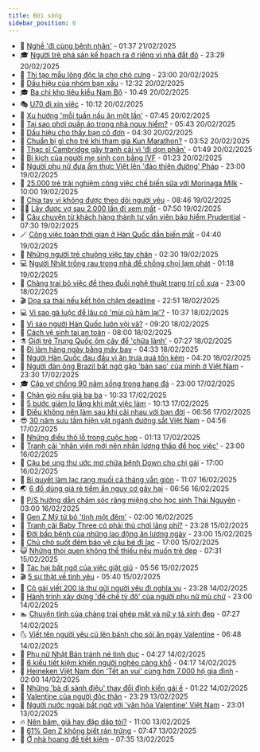 ```yaml
---
title: Đời sống
sidebar_position: 6
---
```


<!-- vnexpress-doi-song:START -->
- 🚀 [Nghề &#39;đi cùng bệnh nhân&#39;](https://vnexpress.net/nghe-di-cung-benh-nhan-4851933.html) - 01:37 21/02/2025
- 🎓 [Người trẻ phá sản kế hoạch ra ở riêng vì nhà đắt đỏ](https://vnexpress.net/nguoi-tre-pha-san-ke-hoach-ra-o-rieng-vi-nha-dat-do-4849725.html) - 23:29 20/02/2025
- 🚦 [Thi tạo mẫu lông độc lạ cho chó cưng](https://vnexpress.net/thi-tao-mau-long-doc-la-cho-cho-cung-4852102.html) - 23:00 20/02/2025
- 🦣 [Dấu hiệu của nhóm bạn xấu](https://vnexpress.net/dau-hieu-cua-nhom-ban-xau-4851969.html) - 12:32 20/02/2025
- 🎓 [Ba chỉ kho tiêu kiểu Nam Bộ](https://vnexpress.net/doi-song-cooking-ba-chi-kho-tieu-kieu-nam-bo-4852027.html) - 10:49 20/02/2025
- 🎭 [U70 đi xin việc](https://vnexpress.net/u70-di-xin-viec-4850975.html) - 10:12 20/02/2025
- 🦅 [Xu hướng &#39;mỗi tuần nấu ăn một lần&#39;](https://vnexpress.net/xu-huong-moi-tuan-nau-an-mot-lan-4851920.html) - 07:45 20/02/2025
- 🎃 [Tại sao phơi quần áo trong nhà nguy hiểm?](https://vnexpress.net/tai-sao-phoi-quan-ao-trong-nha-nguy-hiem-4851885.html) - 05:43 20/02/2025
- 💪 [Dấu hiệu cho thấy bạn cô đơn](https://vnexpress.net/dau-hieu-cho-thay-ban-co-don-4851868.html) - 04:30 20/02/2025
- 🐻 [Chuẩn bị gì cho trẻ khi tham gia Kun Marathon?](https://vnexpress.net/chuan-bi-gi-cho-tre-khi-tham-gia-kun-marathon-4851395.html) - 03:52 20/02/2025
- 🧠 [Thạc sĩ Cambridge gây tranh cãi vì &#39;đi dọn phân&#39;](https://vnexpress.net/thac-si-cambridge-gay-tranh-cai-vi-di-don-phan-4851195.html) - 01:49 20/02/2025
- 🐘 [Bi kịch của người mẹ sinh con bằng IVF](https://vnexpress.net/bi-kich-cua-nguoi-me-sinh-con-bang-ivf-4851591.html) - 01:23 20/02/2025
- 👹 [Người phụ nữ đưa ẩm thực Việt lên &#39;đảo thiên đường&#39; Pháp](https://vnexpress.net/nguoi-phu-nu-dua-am-thuc-viet-len-dao-thien-duong-phap-4850320.html) - 23:00 19/02/2025
- 💂 [25.000 trẻ trải nghiệm công việc chế biến sữa với Morinaga Milk](https://vnexpress.net/25-000-tre-trai-nghiem-cong-viec-che-bien-sua-voi-morinaga-milk-4851540.html) - 10:00 19/02/2025
- 🦍 [Chia tay vì không được theo dõi người yêu](https://vnexpress.net/chia-tay-vi-khong-duoc-theo-doi-nguoi-yeu-4851127.html) - 08:46 19/02/2025
- 🧑‍🏫 [Lấy được vợ sau 2.000 lần đi xem mắt](https://vnexpress.net/lay-duoc-vo-sau-2-000-lan-di-xem-mat-4851121.html) - 07:50 19/02/2025
- 🧰 [Câu chuyện từ khách hàng thành tư vấn viên bảo hiểm Prudential](https://vnexpress.net/cau-chuyen-tu-khach-hang-thanh-tu-van-vien-bao-hiem-prudential-4851426.html) - 07:30 19/02/2025
- 🪄 [Công việc toàn thời gian ở Hàn Quốc dần biến mất](https://vnexpress.net/cong-viec-toan-thoi-gian-o-han-quoc-dan-bien-mat-4851074.html) - 04:40 19/02/2025
- 🐲 [Những người trẻ chuộng việc tay chân](https://vnexpress.net/nhung-nguoi-tre-chuong-viec-tay-chan-4850125.html) - 02:30 19/02/2025
- 💻 [Người Nhật trồng rau trong nhà để chống chọi lạm phát](https://vnexpress.net/nguoi-nhat-trong-rau-trong-nha-de-chong-choi-lam-phat-4851173.html) - 01:18 19/02/2025
- 🐘 [Chàng trai bỏ việc để theo đuổi nghệ thuật trang trí cổ xưa](https://vnexpress.net/chang-trai-bo-viec-de-theo-duoi-nghe-thuat-trang-tri-co-xua-4851097.html) - 23:00 18/02/2025
- 🎬 [Dọa sa thải nếu kết hôn chậm deadline](https://vnexpress.net/doa-sa-thai-neu-ket-hon-cham-deadline-4851172.html) - 22:51 18/02/2025
- 💻 [Vì sao gà luộc để lâu có &#39;mùi cũ hâm lại&#39;?](https://vnexpress.net/doi-song-cooking-vi-sao-ga-luoc-de-lau-co-mui-cu-ham-lai-4850085.html) - 10:37 18/02/2025
- 🧰 [Vì sao người Hàn Quốc luôn vội vã?](https://vnexpress.net/vi-sao-nguoi-han-quoc-luon-voi-va-4850947.html) - 09:20 18/02/2025
- 🫣 [Cách vệ sinh tai an toàn](https://vnexpress.net/cach-ve-sinh-tai-an-toan-4850881.html) - 08:00 18/02/2025
- ⚗️ [Giới trẻ Trung Quốc ôm cây để &#39;chữa lành&#39;](https://vnexpress.net/gioi-tre-trung-quoc-om-cay-de-chua-lanh-4850888.html) - 07:27 18/02/2025
- 🌊 [Đi làm hàng ngày bằng máy bay](https://vnexpress.net/di-lam-hang-ngay-bang-may-bay-4850855.html) - 04:33 18/02/2025
- 💃 [Người Hàn Quốc đau đầu vì ăn trưa quá tốn kém](https://vnexpress.net/nguoi-han-quoc-dau-dau-vi-an-trua-qua-ton-kem-4850854.html) - 04:20 18/02/2025
- 🦆 [Người đàn ông Brazil bất ngờ gặp &#39;bản sao&#39; của mình ở Việt Nam](https://vnexpress.net/nguoi-dan-ong-brazil-bat-ngo-gap-ban-sao-cua-minh-o-viet-nam-4850713.html) - 23:30 17/02/2025
- 🎓 [Cặp vợ chồng 90 năm sống trong hang đá](https://vnexpress.net/cap-vo-chong-90-nam-song-trong-hang-da-4835121.html) - 23:00 17/02/2025
- 💪 [Chân giò nấu giả ba ba](https://vnexpress.net/doi-song-cooking-chan-gio-nau-gia-ba-ba-4850081.html) - 10:33 17/02/2025
- 🤔 [5 bước giảm lo lắng khi mất việc làm](https://vnexpress.net/5-buoc-giam-lo-lang-khi-mat-viec-lam-4850654.html) - 10:13 17/02/2025
- 🧰 [Điều không nên làm sau khi cãi nhau với bạn đời](https://vnexpress.net/dieu-khong-nen-lam-sau-khi-cai-nhau-voi-ban-doi-4847709.html) - 06:56 17/02/2025
- 😎 [30 năm sưu tầm hiện vật ngành đường sắt Việt Nam](https://vnexpress.net/30-nam-suu-tam-hien-vat-nganh-duong-sat-viet-nam-4850115.html) - 04:56 17/02/2025
- 🌮 [Những điều thô lỗ trong cuộc họp](https://vnexpress.net/nhung-dieu-tho-lo-trong-cuoc-hop-4849543.html) - 01:13 17/02/2025
- 🧠 [Tranh cãi &#39;nhân viên mới nên nhận lương thấp để học việc&#39;](https://vnexpress.net/tranh-cai-nhan-vien-moi-nen-nhan-luong-thap-de-hoc-viec-4849871.html) - 23:00 16/02/2025
- 🎡 [Cậu bé ung thư ước mơ chữa bệnh Down cho chị gái](https://vnexpress.net/cau-be-ung-thu-uoc-mo-chua-benh-down-cho-chi-gai-4850122.html) - 17:00 16/02/2025
- 🎡 [Bí quyết làm lạc rang muối cả tháng vẫn giòn](https://vnexpress.net/doi-song-cooking-bi-quyet-lam-lac-rang-muoi-ca-thang-van-gion-4850076.html) - 11:07 16/02/2025
- 🌏 [6 đồ dùng giá rẻ tiềm ẩn nguy cơ gây hại](https://vnexpress.net/6-do-dung-gia-re-tiem-an-nguy-co-gay-hai-4849421.html) - 06:56 16/02/2025
- 🐻 [P/S hướng dẫn chăm sóc răng miệng cho học sinh Thái Nguyên](https://vnexpress.net/p-s-huong-dan-cham-soc-rang-mieng-cho-hoc-sinh-thai-nguyen-4848817.html) - 03:00 16/02/2025
- 💂 [Gen Z Mỹ từ bỏ &#39;tình một đêm&#39;](https://vnexpress.net/gen-z-my-tu-bo-tinh-mot-dem-4849635.html) - 02:00 16/02/2025
- 🥸 [Tranh cãi Baby Three có phải thú chơi lãng phí?](https://vnexpress.net/tranh-cai-baby-three-co-phai-thu-choi-lang-phi-4849228.html) - 23:28 15/02/2025
- 🌋 [Đời bấp bênh của những lao động ăn lương ngày](https://vnexpress.net/doi-bap-benh-cua-nhung-lao-dong-an-luong-ngay-4849949.html) - 23:00 15/02/2025
- 🦩 [Chú chó suốt đêm bảo vệ cậu bé đi lạc](https://vnexpress.net/chu-cho-suot-dem-bao-ve-cau-be-di-lac-4849981.html) - 17:00 15/02/2025
- 😺 [Những thói quen không thể thiếu nếu muốn trẻ đẹp](https://vnexpress.net/nhung-thoi-quen-khong-the-thieu-neu-muon-tre-dep-4849020.html) - 07:31 15/02/2025
- 🐻 [Tác hại bất ngờ của việc giặt giũ](https://vnexpress.net/tac-hai-bat-ngo-cua-viec-giat-giu-4849880.html) - 05:56 15/02/2025
- 🎬 [5 sự thật về tình yêu](https://vnexpress.net/5-su-that-ve-tinh-yeu-4849893.html) - 05:40 15/02/2025
- 🎊 [Cô gái viết 200 lá thư gửi người yêu đi nghĩa vụ](https://vnexpress.net/co-gai-viet-200-la-thu-gui-nguoi-yeu-di-nghia-vu-4842751.html) - 23:28 14/02/2025
- 💄 [Hành trình xây dựng &#39;đế chế tỷ đô&#39; của người phụ nữ mù chữ](https://vnexpress.net/hanh-trinh-xay-dung-de-che-ty-do-cua-nguoi-phu-nu-mu-chu-4849289.html) - 23:00 14/02/2025
- 🏊 [Chuyện tình của chàng trai ghép mặt và nữ y tá xinh đẹp](https://vnexpress.net/chuyen-tinh-cua-chang-trai-ghep-mat-va-nu-y-ta-xinh-dep-4849208.html) - 07:27 14/02/2025
- 🌜 [Viết tên người yêu cũ lên bánh cho sói ăn ngày Valentine](https://vnexpress.net/viet-ten-nguoi-yeu-cu-len-banh-cho-soi-an-ngay-valentine-4849480.html) - 06:48 14/02/2025
- 🤡 [Phụ nữ Nhật Bản tránh né tình dục](https://vnexpress.net/phu-nu-nhat-ban-tranh-ne-tinh-duc-4849454.html) - 04:27 14/02/2025
- 🥰 [6 kiểu tiết kiệm khiến người nghèo càng khổ](https://vnexpress.net/6-kieu-tiet-kiem-khien-nguoi-ngheo-cang-kho-4849396.html) - 04:17 14/02/2025
- 🦍 [Heineken Việt Nam đón &#39;Tết an vui&#39; cùng hơn 7.000 hộ gia đình](https://vnexpress.net/heineken-viet-nam-don-tet-an-vui-cung-hon-7-000-ho-gia-dinh-4848818.html) - 02:00 14/02/2025
- 🫣 [Những &#39;bà dì sành điệu&#39; thay đổi định kiến gái ế](https://vnexpress.net/nhung-ba-di-sanh-dieu-thay-doi-dinh-kien-gai-e-4849305.html) - 01:22 14/02/2025
- 🚦 [Valentine của người độc thân](https://vnexpress.net/valentine-cua-nguoi-doc-than-4848314.html) - 23:29 13/02/2025
- 🐘 [Người nước ngoài bất ngờ với &#39;văn hóa Valentine&#39; Việt Nam](https://vnexpress.net/nguoi-nuoc-ngoai-bat-ngo-voi-van-hoa-valentine-viet-nam-4849061.html) - 23:01 13/02/2025
- 🔥 [Nên băm, giã hay đập dập tỏi?](https://vnexpress.net/doi-song-cooking-nen-bam-gia-hay-dap-dap-toi-4848211.html) - 11:00 13/02/2025
- 🎃 [61% Gen Z không biết rán trứng](https://vnexpress.net/61-gen-z-khong-biet-ran-trung-4849074.html) - 07:47 13/02/2025
- 🥳 [Ở nhà hoang để tiết kiệm](https://vnexpress.net/o-nha-hoang-de-tiet-kiem-4848299.html) - 07:35 13/02/2025<!-- vnexpress-doi-song:END -->
